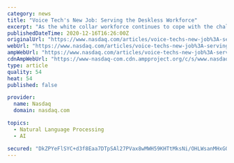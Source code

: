 ```yaml
---
category: news
title: "Voice Tech's New Job: Serving the Deskless Workforce"
excerpt: "As the white collar workforce continues to cope with the challenges of remote work - improvising home office setups, adjusting to video conferencing as a lifestyle - it’s easy to forget that traditional office workers represent only a fifth of all workers globally."
publishedDateTime: 2020-12-16T16:26:00Z
originalUrl: "https://www.nasdaq.com/articles/voice-techs-new-job%3A-serving-the-deskless-workforce-2020-12-16"
webUrl: "https://www.nasdaq.com/articles/voice-techs-new-job%3A-serving-the-deskless-workforce-2020-12-16"
ampWebUrl: "https://www.nasdaq.com/articles/voice-techs-new-job%3A-serving-the-deskless-workforce-2020-12-16?amp"
cdnAmpWebUrl: "https://www-nasdaq-com.cdn.ampproject.org/c/s/www.nasdaq.com/articles/voice-techs-new-job%3A-serving-the-deskless-workforce-2020-12-16?amp"
type: article
quality: 54
heat: 54
published: false

provider:
  name: Nasdaq
  domain: nasdaq.com

topics:
  - Natural Language Processing
  - AI

secured: "DkZPYeFlSYC+d3f8Eaa7DTpSAl27PVax8wMWH59KHTtMksNi/OHLWsanMHxGOOmYOFP3mOVIMfZZdR/kBjltuW9Yv6ETkRD6ehDnxbk98Usv+64H5gqTgIxxzIiRZCQGrN5xHd2rR2gTb2LvRY7gWG4h7mL2tGjtcku++JC+H346y2Ob/4wj5Mx8/rYlY3R9PkQW/ZXo43afKhraRtCiBmdU7M5ImstLBjfPI51/bY0uZIaZBX2Cri+z+ndpPiATKqItp2IRzYd6iu9KhB7tOUpO5CNmeHWtTtgPhj+fJjDCQuUY7zIIM2lYrSWDgUU++falQoMT3qeoWy9sc/PAEXjLlEu++8vsXuxI2I5KmMA=;Ae09qRiU4oxJqvTZFzW7Nw=="
---
```


